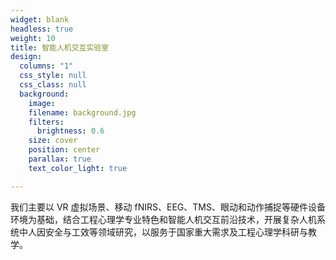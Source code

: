 ```yaml
---
widget: blank
headless: true
weight: 10
title: 智能人机交互实验室
design:
  columns: "1"
  css_style: null
  css_class: null
  background:
    image:
    filename: background.jpg
    filters:
      brightness: 0.6
    size: cover
    position: center
    parallax: true
    text_color_light: true

---
```

我们主要以 VR 虚拟场景、移动 fNIRS、EEG、TMS、眼动和动作捕捉等硬件设备环境为基础，结合工程心理学专业特色和智能人机交互前沿技术，开展复杂人机系统中人因安全与工效等领域研究，以服务于国家重大需求及工程心理学科研与教学。
